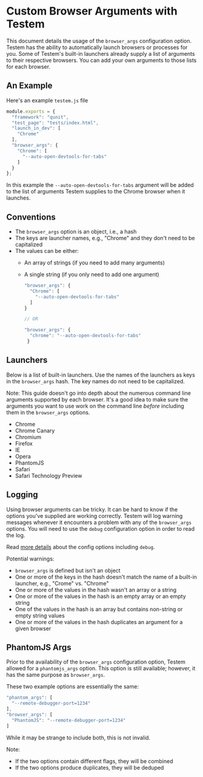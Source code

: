 Custom Browser Arguments with Testem
====================================

This document details the usage of the `browser_args` configuration option. Testem has the ability to automatically launch browsers or processes for you. Some of Testem's built-in launchers already supply a list of arguments to their respective browsers. You can add your own arguments to those lists for each browser.

An Example
----------

Here's an example `testem.js` file

```javascript
module.exports = {
  "framework": "qunit",
  "test_page": "tests/index.html",
  "launch_in_dev": [
    "Chrome"
  ],
  "browser_args": {
    "Chrome": [
      "--auto-open-devtools-for-tabs"
    ]
  }
};
```

In this example the `--auto-open-devtools-for-tabs` argument will be added to the list of arguments Testem supplies to the Chrome browser when it launches.

Conventions
-----------

* The `browser_args` option is an object, i.e., a hash
* The keys are launcher names, e.g., "Chrome" and they don't need to be capitalized
* The values can be either:
  * An array of strings (if you need to add many arguments)
  * A single string (if you only need to add one argument)

    ```javascript
    "browser_args": {
      "Chrome": [
        "--auto-open-devtools-for-tabs"
      ]
    }

    // OR

    "browser_args": {
      "chrome": "--auto-open-devtools-for-tabs"
     }
    ```

Launchers
---------

Below is a list of built-in launchers. Use the names of the launchers as keys in the `browser_args` hash. The key names do not need to be capitalized.

Note: This guide doesn't go into depth about the numerous command line arguments supported by each browser. It's a good idea to make sure the arguments you want to use work on the command line _before_ including them in the `browser_args` options.

* Chrome
* Chrome Canary
* Chromium
* Firefox
* IE
* Opera
* PhantomJS
* Safari
* Safari Technology Preview

Logging
-------

Using browser arguments can be tricky. It can be hard to know if the options you've supplied are working correctly. Testem will log warning messages whenever it encounters a problem with any of the `browser_args` options. You will need to use the `debug` configuration option in order to read the log.

Read [more details](config_file.md) about the config options including `debug`.

Potential warnings:

* `browser_args` is defined but isn't an object
* One or more of the keys in the hash doesn't match the name of a built-in launcher, e.g., "Crome" vs. "Chrome"
* One or more of the values in the hash wasn't an array or a string
* One or more of the values in the hash is an empty array or an empty string
* One of the values in the hash is an array but contains non-string or empty string values
* One or more of the values in the hash duplicates an argument for a given browser

PhantomJS Args
--------------

Prior to the availability of the `browser_args` configuration option, Testem allowed for a `phantomjs_args` option. This option is still available; however, it has the same purpose as `browser_args`.

These two example options are essentially the same:

```javascript
"phantom_args": [
  "--remote-debugger-port=1234"
],
"browser_args": [
  "PhantomJS": "--remote-debugger-port=1234"
]
```

While it may be strange to include both, this is not invalid.

Note:

* If the two options contain different flags, they will be combined
* If the two options produce duplicates, they will be deduped
